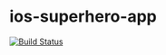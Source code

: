 # ios-superhero-app

[![Build Status](https://travis-ci.org/wupdigital/ios-superhero-app.svg?branch=master)](https://travis-ci.org/wupdigital/ios-superhero-app)

